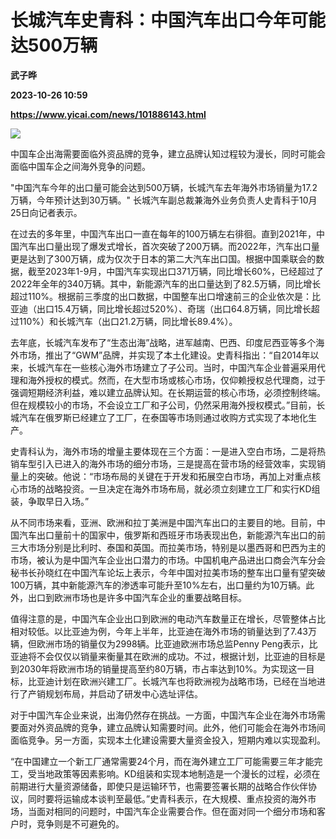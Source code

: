 # 长城汽车史青科：中国汽车出口今年可能达500万辆
**武子晔**

**2023-10-26 10:59**

**https://www.yicai.com/news/101886143.html**

![](https://imgcdn.yicai.com/uppics/slides/2023/10/5b4e330352fb33b65d796d2d00df6f7c.jpg)

中国车企出海需要面临外资品牌的竞争，建立品牌认知过程较为漫长，同时可能会面临中国车企之间海外竞争的问题。

"中国汽车今年的出口量可能会达到500万辆，长城汽车去年海外市场销量为17.2万辆，今年预计达到30万辆。" 长城汽车副总裁兼海外业务负责人史青科于10月25日向记者表示。

在过去的多年里，中国汽车出口一直在每年的100万辆左右徘徊。直到2021年，中国汽车出口量出现了爆发式增长，首次突破了200万辆。而2022年，汽车出口量更是达到了300万辆，成为仅次于日本的第二大汽车出口国。根据中国乘联会的数据，截至2023年1-9月，中国汽车实现出口371万辆，同比增长60%，已经超过了2022年全年的340万辆。其中，新能源汽车的出口量达到了82.5万辆，同比增长超过110%。根据前三季度的出口数据，中国整车出口增速前三的企业依次是：比亚迪（出口15.4万辆，同比增长超过520%）、奇瑞（出口64.8万辆，同比增长超过110%）和长城汽车（出口21.2万辆，同比增长89.4%）。

去年底，长城汽车发布了“生态出海”战略，进军越南、巴西、印度尼西亚等多个海外市场，推出了“GWM”品牌，并实现了本土化建设。史青科指出：“自2014年以来，长城汽车在一些核心海外市场建立了子公司。当时，中国汽车企业普遍采用代理和海外授权的模式。然而，在大型市场或核心市场，仅仰赖授权总代理商，过于强调短期经济利益，难以建立品牌认知。在长期运营的核心市场，必须控制终端。但在规模较小的市场，不会设立工厂和子公司，仍然采用海外授权模式。”目前，长城汽车在俄罗斯已经建立了工厂，在泰国等市场则通过收购方式实现了本地化生产。

史青科认为，海外市场的增量主要体现在三个方面：一是进入空白市场，二是将热销车型引入已进入的海外市场的细分市场，三是提高在营市场的经营效率，实现销量上的突破。他说：“市场布局的关键在于开发和拓展空白市场，再加上对重点核心市场的战略投资。一旦决定在海外市场布局，就必须立刻建立工厂和实行KD组装，争取早日入场。”

从不同市场来看，亚洲、欧洲和拉丁美洲是中国汽车出口的主要目的地。目前，中国汽车出口量前十的国家中，俄罗斯和西班牙市场表现出色，新能源汽车出口的前三大市场分别是比利时、泰国和英国。而拉美市场，特别是以墨西哥和巴西为主的市场，被认为是中国汽车企业出口潜力的市场。中国机电产品进出口商会汽车分会秘书长孙晓红在中国汽车论坛上表示，今年中国对拉美市场的整车出口量有望突破100万辆，其中新能源汽车的渗透率可能升至10%左右，出口量约为10万辆。此外，出口到欧洲市场也是许多中国汽车企业的重要战略目标。

值得注意的是，中国汽车企业出口到欧洲的电动汽车数量正在增长，尽管整体占比相对较低。以比亚迪为例，今年上半年，比亚迪在海外市场的销量达到了7.43万辆，但欧洲市场的销量仅为2998辆。比亚迪欧洲市场总监Penny Peng表示，比亚迪将不会仅仅以销量来衡量其在欧洲的成功。不过，根据计划，比亚迪的目标是到2030年将欧洲市场的销量提高至约80万辆，市占率达到10%。为实现这一目标，比亚迪计划在欧洲兴建工厂。长城汽车也将欧洲视为战略市场，已经在当地进行了产销规划布局，并启动了研发中心选址评估。

对于中国汽车企业来说，出海仍然存在挑战。一方面，中国汽车企业在海外市场需要面对外资品牌的竞争，建立品牌认知需要时间。此外，他们可能会在海外市场间面临竞争。另一方面，实现本土化建设需要大量资金投入，短期内难以实现盈利。

“在中国建立一个新工厂通常需要24个月，而在海外建立工厂可能需要三年才能完工，受当地政策等因素影响。KD组装和实现本地制造是一个漫长的过程，必须在前期进行大量资源储备，即使只是运输环节，也需要签署长期的战略合作伙伴协议，同时要将运输成本谈判至最低。”史青科表示，在大规模、重点投资的海外市场，当面对相同的问题时，中国汽车企业需要合作。但在面对同一个细分市场和客户时，竞争则是不可避免的。